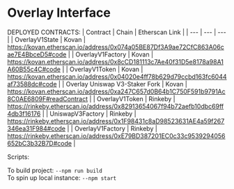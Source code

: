# Overlay Interface

DEPLOYED CONTRACTS:
| Contract | Chain | Etherscan Link |
| --- | --- | --- |
| OverlayV1State | Kovan | https://kovan.etherscan.io/address/0x074a05BE87Df3A9ae72CfC863A06cae7E4BbceD5#code |
| OverlayV1Factory | Kovan | https://kovan.etherscan.io/address/0x8cCD181113c7Ae40f31D5e8178a98A1A60B55c4C#code |
| OverlayV1Token | Kovan | https://kovan.etherscan.io/address/0x04020e4ff78b629d79ccbd163fc6044af73588dc#code |
| Overlay Uniswap V3-Staker Fork | Kovan | https://kovan.etherscan.io/address/0xa247C657d0B64b1C750F591b9791Ac8C0AE6809F#readContract |
| OverlayV1Token | Rinkeby | https://rinkeby.etherscan.io/address/0x82913654067f94b72aefb10dbc69ff4db3f16176 |
| UniswapV3Factory | Rinkeby | https://rinkeby.etherscan.io/address/0x1F98431c8aD98523631AE4a59f267346ea31F984#code |
| OverlayV1Factory | Rinkeby | https://rinkeby.etherscan.io/address/0xE79BD387201EC0c33c9539294056652bC3b32B7D#code |

Scripts:

To build project: `--npm run build`
<br/>
To spin up local instance: `--npm start`
